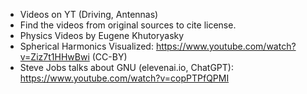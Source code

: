 - Videos on YT (Driving, Antennas)
- Find the videos from original sources to cite license.
- Physics Videos by Eugene Khutoryasky
- Spherical Harmonics Visualized: https://www.youtube.com/watch?v=Ziz7t1HHwBwi (CC-BY)
- Steve Jobs talks about GNU (elevenai.io, ChatGPT): https://www.youtube.com/watch?v=copPTPfQPMI